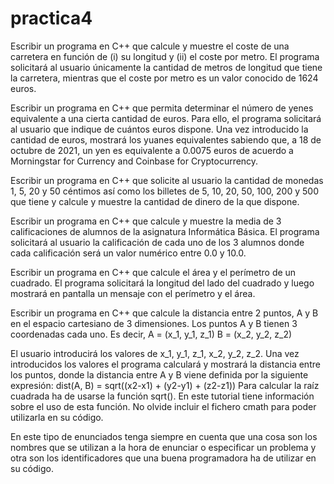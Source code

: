 # practica4

Escribir un programa en C++ que calcule y muestre el coste de una carretera en función de (i) su longitud y (ii) el coste por metro. El programa solicitará al usuario únicamente la cantidad de metros de longitud que tiene la carretera, mientras que el coste por metro es un valor conocido de 1624 euros.

Escribir un programa en C++ que permita determinar el número de yenes equivalente a una cierta cantidad de euros. Para ello, el programa solicitará al usuario que indique de cuántos euros dispone. Una vez introducido la cantidad de euros, mostrará los yuanes equivalentes sabiendo que, a 18 de octubre de 2021, un yen es equivalente a 0.0075 euros de acuerdo a Morningstar for Currency and Coinbase for Cryptocurrency.

Escribir un programa en C++ que solicite al usuario la cantidad de monedas 1, 5, 20 y 50 céntimos así como los billetes de 5, 10, 20, 50, 100, 200 y 500 que tiene y calcule y muestre la cantidad de dinero de la que dispone.

Escribir un programa en C++ que calcule y muestre la media de 3 calificaciones de alumnos de la asignatura Informática Básica. El programa solicitará al usuario la calificación de cada uno de los 3 alumnos donde cada calificación será un valor numérico entre 0.0 y 10.0.

Escribir un programa en C++ que calcule el área y el perímetro de un cuadrado. El programa solicitará la longitud del lado del cuadrado y luego mostrará en pantalla un mensaje con el perímetro y el área.

Escribir un programa en C++ que calcule la distancia entre 2 puntos, A y B en el espacio cartesiano de 3 dimensiones. Los puntos A y B tienen 3 coordenadas cada uno. Es decir,
        A = (x_1, y_1, z_1)
        B = (x_2, y_2, z_2)

El usuario introducirá los valores de x_1, y_1, z_1, x_2, y_2, z_2. Una vez introducidos los valores el programa calculará y mostrará la distancia entre los puntos, donde la distancia entre A y B viene definida por la siguiente expresión: dist(A, B) = sqrt((x2-x1) + (y2-y1) + (z2-z1)) Para calcular la raíz cuadrada ha de usarse la función sqrt(). En este tutorial tiene información sobre el uso de esta función. No olvide incluir el fichero cmath para poder utilizarla en su código.

En este tipo de enunciados tenga siempre en cuenta que una cosa son los nombres que se utilizan a la hora de enunciar o especificar un problema y otra son los identificadores que una buena programadora ha de utilizar en su código.

